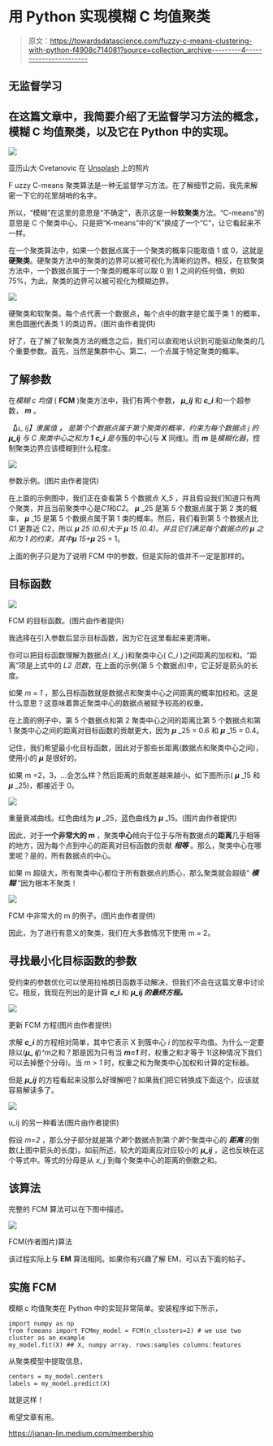 # 用 Python 实现模糊 C 均值聚类

> 原文：<https://towardsdatascience.com/fuzzy-c-means-clustering-with-python-f4908c714081?source=collection_archive---------4----------------------->

## 无监督学习

## 在这篇文章中，我简要介绍了无监督学习方法的概念，模糊 C 均值聚类，以及它在 Python 中的实现。

![](img/8802cad16a198dd9534af983613e9354.png)

亚历山大·Cvetanovic 在 [Unsplash](https://unsplash.com?utm_source=medium&utm_medium=referral) 上的照片

F uzzy C-means 聚类算法是一种无监督学习方法。在了解细节之前，我先来解密一下它的花里胡哨的名字。

所以，“模糊”在这里的意思是“不确定”，表示这是一种**软聚类**方法。“C-means”的意思是 C 个聚类中心，只是把“K-means”中的“K”换成了一个“C”，让它看起来不一样。

在一个聚类算法中，如果一个数据点属于一个聚类的概率只能取值 1 或 0，这就是**硬聚类**。硬聚类方法中的聚类的边界可以被可视化为清晰的边界。相反，在软聚类方法中，一个数据点属于一个聚类的概率可以取 0 到 1 之间的任何值，例如 75%，为此，聚类的边界可以被可视化为模糊边界。

![](img/bffd8ac30b7791e0ef29187fb3811cf2.png)

硬聚类和软聚类。每个点代表一个数据点，每个点中的数字是它属于类 1 的概率，黑色圆圈代表类 1 的类边界。(图片由作者提供)

好了，在了解了软聚类方法的概念之后，我们可以直观地认识到可能驱动聚类的几个重要参数。首先，当然是集群中心。第二，一个点属于特定聚类的概率。

## 了解参数

在*模糊 c 均值* ( **FCM** )聚类方法中，我们有两个参数， ***μ_ij*** 和 ***c_i*** 和一个超参数， ***m*** 。

***【μ_ ij】****隶属值* ***，*** 是第*个*个数据点属于第*个*聚类的概率，约束为每个数据点 *j* 的 ***μ_ij*** 与 *C* 聚类中心之和为 **1** ***c_i*** 是*与*簇的中心(与 ***X*** 同维)。而 ***m*** 是*模糊化器*，控制聚类边界应该模糊到什么程度。

![](img/c523fec52c7211490ec02e1d456d18a0.png)

参数示例。(图片由作者提供)

在上面的示例图中，我们正在查看第 5 个数据点 *X_5* ，并且假设我们知道只有两个聚类，并且当前聚类中心是*C1*和*C2*。 ***μ*** _25 是第 5 个数据点属于第 2 类的概率， ***μ*** _15 是第 5 个数据点属于第 1 类的概率。然后，我们看到第 5 个数据点比 C1 更靠近 C2，所以 ***μ*** _25 (0.6)大于 ***μ*** _15 (0.4)。并且它们满足每个数据点的 ***μ*** 之和为 1 的约束，其中***μ***_ 15+***μ***_ 25 = 1。

上面的例子只是为了说明 FCM 中的参数，但是实际的值并不一定是那样的。

## 目标函数

![](img/2f019f3fa58ae1e575127c3d4566e70e.png)

FCM 的目标函数。(图片由作者提供)

我选择在引入参数后显示目标函数，因为它在这里看起来更清晰。

你可以把目标函数理解为数据点( *X_j* )和聚类中心( *C_i* )之间距离的加权和。“距离”项是上式中的 *L2 范数*，在上面的示例(第 5 个数据点)中，它正好是箭头的长度。

如果 *m = 1* ，那么目标函数就是数据点和聚类中心之间距离的概率加权和。这是什么意思？这意味着靠近聚类中心的数据点被赋予较高的权重。

在上面的例子中，第 5 个数据点和第 2 聚类中心之间的距离比第 5 个数据点和第 1 聚类中心之间的距离对目标函数的贡献更大，因为 ***μ*** _25 = 0.6 和 ***μ*** _15 = 0.4。

记住，我们希望最小化目标函数，因此对于那些长距离(数据点和聚类中心之间)，使用小的 ***μ*** 是很好的。

如果 m =2，3，…会怎么样？然后距离的贡献差越来越小，如下图所示( ***μ*** _15 和 ***μ*** _25)，都接近于 0。

![](img/deb99ddca818b2ec6b1303cc429c8c4d.png)

重量衰减曲线。红色曲线为 ***μ*** _25，蓝色曲线为 ***μ*** _15。(图片由作者提供)

因此，对于**一个非常大的 m** ，聚类**中心**倾向于位于与所有数据点的**距离**几乎相等的地方，因为每个点到中心的距离对目标函数的贡献 ***相等*** 。那么，聚类中心在哪里呢？是的，所有数据点的中心。

如果 m 超级大，所有聚类中心都位于所有数据点的质心，那么聚类就会超级“ ***模糊*** ”因为根本不聚类！

![](img/4c1ccf53e2079c951477b98023885e05.png)

FCM 中非常大的 m 的例子。(图片由作者提供)

因此，为了进行有意义的聚类，我们在大多数情况下使用 m = 2。

## 寻找最小化目标函数的参数

受约束的参数优化可以使用拉格朗日函数手动解决，但我们不会在这篇文章中讨论它。相反，我现在列出的是计算 ***c_i*** 和 ***μ_ij 的最终方程。***

![](img/1e8f7da069ad255c6c28aeda981f46c4.png)

更新 FCM 方程(图片由作者提供)

求解 ***c_i*** 的方程相对简单，其中它表示 X 到簇中心 *i* 的加权平均值。为什么一定要除以(***μ_ ij***)*^m*之和？那是因为只有当 ***m=1*** 时，权重之和才等于 1(这种情况下我们可以去掉整个分母)。当 *m > 1* 时，权重之和为聚类中心加权和计算的定标器。

但是 ***μ_ij*** 的方程看起来没那么好理解吧？如果我们把它转换成下面这个，应该就容易解读多了。

![](img/2180677adedf891763844cc92e33b949.png)

u_ij 的另一种看法(图片由作者提供)

假设 *m=2* ，那么分子部分就是第*个第*个数据点到第*个第*个聚类中心的 ***距离*** 的倒数(上图中箭头的长度)。如前所述，较大的距离应对应较小的 ***μ_ij*** ，这也反映在这个等式中。等式的分母是从 *x_j* 到每个聚类中心的距离的倒数之和。

## 该算法

完整的 FCM 算法可以在下图中描述。

![](img/079de77e49e18ad4c5fc9a7ad56b9cde.png)

FCM(作者图片)算法

该过程实际上与 **EM** 算法相同。如果你有兴趣了解 EM，可以去下面的帖子。

</gaussian-mixture-models-with-python-36dabed6212a>  

## 实施 FCM

模糊 c 均值聚类在 Python 中的实现非常简单。安装程序如下所示，

```
import numpy as np
from fcmeans import FCMmy_model = FCM(n_clusters=2) # we use two cluster as an example
my_model.fit(X) ## X, numpy array. rows:samples columns:features
```

从聚类模型中提取信息，

```
centers = my_model.centers
labels = my_model.predict(X)
```

就是这样！

希望文章有用。

<https://jianan-lin.medium.com/membership> 